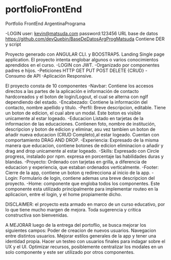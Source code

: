 # portfolioFrontEnd
Portfolio FrontEnd ArgentinaPrograma

-LOGIN
user: kevin@matsuda.com
password:123456
URL base de datos
https://github.com/devQuebin/BaseDeDatosArgProgMatsuda
Contiene DER y script

Proyecto generado con ANGULAR CLI. y BOOSTRAP5.
Landing Single page application.
El proyecto intenta englobar algunos o varios conocimientos aprendidos en el curso.
-LOGIN con JWT.
-Organizado por componentes padres e hijos.
-Peticiones HTTP GET PUT POST DELETE {CRUD} - Consumo de API
-Aplicación Responsive.

El proyecto consta de 10 componentes
-Navbar: Contiene los accesos directos a las partes de la aplicación e información de contacto hardcoreados y el boton de login/Logout, el cual se alterna con ngIf dependiendo del estado.
-Encabezado: Contiene la información del contacto, nombre apellido y titulo.
-Perfil: Breve descripcion, editable. Tiene un boton de edicion, el cual abre un modal. Este boton es visible unicamente al estar logeado.
-Educacion Listado en tarjetas de la informacion de las educaciones. Contienen foto, nombre de institución, descripcion y boton de edicion y eliminar, asu vez tambien un boton de añadir nueva educacion (CRUD Completo),al estar logeado. Cuentan con comportamiento DRAG AND DROP.
-Experiencia: Expresado de la misma manera que educacion, contiene botones de edicion eliminacion o añadir y drag and drop unicamente al estar logeado.
-Skills: Expresado con Circle progress, instalado por npm. expresa en porcentaje las habilidades duras y blandas.
-Proyecto: Ordenado con tarjetas en grilla, a diferencia de educacion y experiencia, que estaban ordenados verticalmente.
-Footer: Cierre de la app, contiene un boton q redirecciona al inicio de la app.
-Login: Formulario de login, contiene ademas una breve descripcion del proyecto.
-Home: componente que engloba todos los componentes. Este componente esta utilizado principalmente para implementar routeo en la aplicacion, entre el login, y el home propiamente dicho.


DISCLAIMER: el proyecto esta armado en marco de un curso educativo, por lo que tiene mucho margen de mejora. Toda sugerencia y critica constructiva son bienvenidas.

A MEJORAR
luego de la entrega del portoflio, se busca mejorar los siguientes campos:
Poder de creacion de nuevos usuarios.
Navegacion entre distintos usuarios.
Mejorar estilos generales de la app y tener una identidad propia.
Hacer un testeo con usuarios finales para indagar sobre el UX y el UI.
Optimizar recursos, posiblemente centralizar los modales en un solo componente y este ser utilizado por otros componentes.



